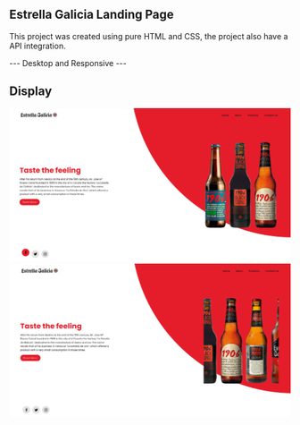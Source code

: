## Estrella Galicia Landing Page

This project was created using pure HTML and CSS, the project also have a API integration.

--- Desktop and Responsive ---

## Display

<img src= "display/img2.png">
<img src= "display/img3.png">
